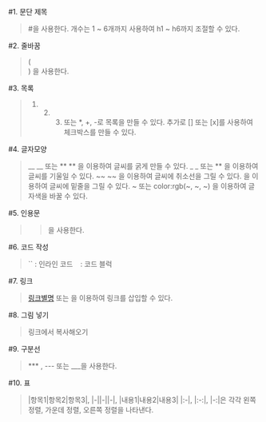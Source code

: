 #1. 문단 제목
<br/>
> #을 사용한다. 개수는 1 ~ 6개까지 사용하여 h1 ~ h6까지 조절할 수 있다.


#2. 줄바꿈
<br/>
> (<br/>) 을 사용한다.

#3. 목록
<br/>
> 1. 2. 3. 또는 *, +, -로 목록을 만들 수 있다. 추가로 [] 또는 [x]를 사용하여 체크박스를 만들 수 있다.

#4. 글자모양
<br/>
> __ __  또는 ** ** 을 이용하여 글씨를 굵게 만들 수 있다.
> _ _  또는 ** 을 이용하여 글씨를 기울일 수 있다.
> ~~ ~~ 을 이용하여 글씨에 취소선을 그릴 수 있다.
> <u> </u> 을 이용하여 글씨에 밑줄을 그릴 수 있다.
> <span style="color:~">~</span> 또는 <span style="color:rgb(~, ~, ~)">color:rgb(~, ~, ~)</span> 을 이용하여 글자색을 바꿀 수 있다.

#5. 인용문
<br/>
> >을 사용한다.

#6. 코드 작성
<br/>
> `` : 인라인 코드
> ``` ``` : 코드 블럭

#7. 링크
<br/>
> [링크별명](url) 또는 <url>을 이용하여 링크를 삽입할 수 있다.

#8. 그림 넣기
<br/>
> 링크에서 복사해오기
  
#9. 구분선
<br/>
> *** , --- 또는 ___을 사용한다.
  
#10. 표
<br/>
> |항목1|항목2|항목3|, |-||-||-|, |내용1|내용2|내용3|
> |:-|, |:-:|, |-:|은 각각 왼쪽 정렬, 가운데 정렬, 오른쪽 정렬을 나타낸다.
